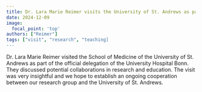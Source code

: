 ```yaml
---
title: Dr. Lara Marie Reimer visits the University of St. Andrews as part of the UKB Delegation
date: 2024-12-09
image:
  focal_point: 'top'
authors: ["Reimer"]
tags: ["visit", "research", "teaching]
---
```


Dr. Lara Marie Reimer visited the School of Medicine of the University of St. Andrews as part of the official delegation of the University Hospital Bonn. They discussed potential collaborations in research and education.
The visit was very insightful and we hope to establish an ongoing cooperation between our research group and the University of St. Andrews.

<!--more-->
